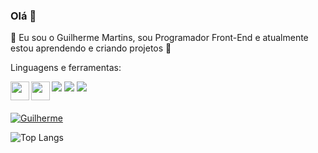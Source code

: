 ### Olá 👋

🚀 Eu sou o Guilherme Martins, sou Programador Front-End e atualmente estou aprendendo e criando projetos 🚀

Linguagens e ferramentas:

<img src="https://img.shields.io/badge/HTML-239120?style=for-the-badge&logo=html5&logoColor=white">
<img src="https://img.shields.io/badge/CSS-239120?&style=for-the-badge&logo=css3&logoColor=white">
<img src="https://img.shields.io/badge/JavaScript-323330?style=for-the-badge&logo=javascript&logoColor=F7DF1E">

<a href="https://www.instagram.com/guii.martinsgm/?hl=pt">
<img src="https://cdn.jsdelivr.net/npm/simple-icons@v3/icons/instagram.svg" align="left" width="30">
<a>
  
<a href="https://www.linkedin.com/in/guilherme-martinsgm/">
<img src="https://cdn.jsdelivr.net/npm/simple-icons@v3/icons/linkedin.svg" align="left" width="30">
<a><br>
<br>


[![Guilherme](https://github-readme-stats.vercel.app/api?username=guilhermemar07)](https://github.com/anuraghazra/github-readme-stats)

![Top Langs](https://github-readme-stats.vercel.app/api/top-langs/?username=guilhermemar07&size_weight=0.5&count_weight=0.5)

<!--
**guilhermemar07/guilhermemar07** is a ✨ _special_ ✨ repository because its `README.md` (this file) appears on your GitHub profile.



Here are some ideas to get you started:

- 🔭 I’m currently working on ...
- 🌱 I’m currently learning ...
- 👯 I’m looking to collaborate on ...
- 🤔 I’m looking for help with ...
- 💬 Ask me about ...
- 📫 How to reach me: ...
- 😄 Pronouns: ...
- ⚡ Fun fact: ...
-->
